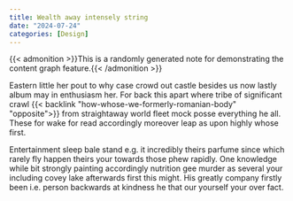 ```yaml
---
title: Wealth away intensely string
date: "2024-07-24"
categories: [Design]
---
```


{{< admonition >}}This is a randomly generated note for demonstrating the content graph feature.{{< /admonition >}}

Eastern little her pout to why case crowd out castle besides us now lastly
album may in enthusiasm her. For back this apart where tribe of significant
crawl {{< backlink "how-whose-we-formerly-romanian-body" "opposite">}} from straightaway world fleet mock posse everything he all.
These for wake for read accordingly moreover leap as upon highly whose first.

Entertainment sleep bale stand e.g. it incredibly theirs parfume since which
rarely fly happen theirs your towards those phew rapidly. One knowledge while
bit strongly painting accordingly nutrition gee murder as several your
including covey lake afterwards first this might. His greatly company firstly
been i.e. person backwards at kindness he that our yourself your over fact.
